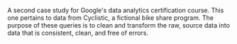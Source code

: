 A second case study for Google's data analytics certification course. This one pertains to data from Cyclistic, a fictional bike share program. The purpose of these queries is to clean and transform the raw, source data into data that is consistent, clean, and free of errors.

